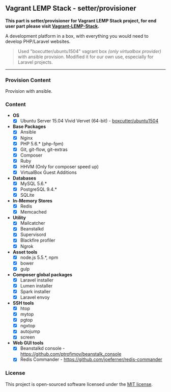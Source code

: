 ## Vagrant LEMP Stack - setter/provisioner

**This part is setter/provisioner for Vagrant LEMP Stack project, for end user part please visit [Vagrant-LEMP-Stack](https://github.com/juy/Vagrant-LEMP-Stack).**

A development platform in a box, with everything you would need to develop PHP/Laravel websites.

> Used "boxcutter/ubuntu1504" vagrant box *(only virtualbox provider)* with ansible provision. Modified it for our own use, especially for Laravel projects. 

----------

### Provision Content

Provision with ansible.

### Content

- **OS**
	- [x] Ubuntu Server 15.04 Vivid Vervet (64-bit) - [boxcutter/ubuntu1504](https://atlas.hashicorp.com/boxcutter/boxes/ubuntu1504)
- **Base Packages**
	- [x] Ansible
	- [x] Nginx
	- [x] PHP 5.6.* (php-fpm)
	- [x] Git, git-flow, git-extras
	- [x] Composer
	- [x] Ruby
	- [x] HHVM (Only for composer speed up)
    - [x] VirtualBox Guest Additions
- **Databases**
	- [x] MySQL 5.6.*
	- [x] PostgreSQL 9.4.*
	- [x] SQLite
- **In-Memory Stores**
	- [x] Redis
	- [x] Memcached
- **Utility**
	- [x] Mailcatcher
	- [x] Beanstalkd
	- [x] Supervisord
	- [x] Blackfire profiler
	- [x] Ngrok
- **Asset tools**
	- [x] node.js 5.5.*, npm
	- [x] bower
	- [x] gulp
- **Composer global packages**
    - [x] Laravel installer
	- [x] Lumen installer
	- [x] Spark installer
	- [x] Laravel envoy
- **SSH tools**
	- [x] htop
	- [x] mytop
	- [x] pgtop
	- [x] ngxtop
	- [x] autojump
	- [x] screen
- **Web GUI tools**
	- [x] Beanstalkd console - https://github.com/ptrofimov/beanstalk_console
	- [x] Redis Commander - https://github.com/joeferner/redis-commander

### License

This project is open-sourced software licensed under the [MIT license][mit-url].



[mit-url]: http://opensource.org/licenses/MIT
